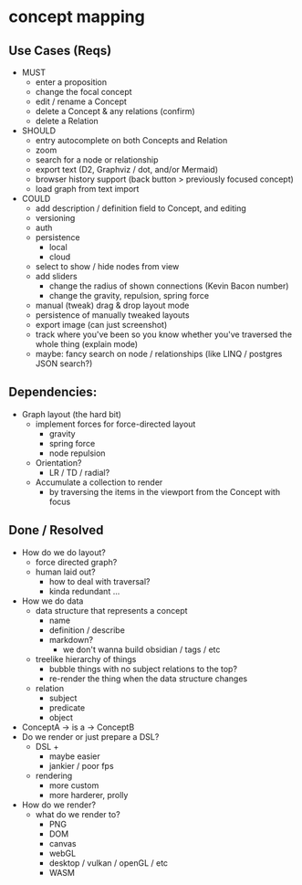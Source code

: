 # concept mapping

## Use Cases (Reqs)

- MUST
  - enter a proposition
  - change the focal concept
  - edit / rename a Concept
  - delete a Concept & any relations (confirm)
  - delete a Relation
- SHOULD
  - entry autocomplete on both Concepts and Relation
  - zoom
  - search for a node or relationship
  - export text (D2, Graphviz / dot, and/or Mermaid)
  - browser history support (back button > previously focused concept)
  - load graph from text import
- COULD
  - add description / definition field to Concept, and editing
  - versioning
  - auth
  - persistence 
    - local
    - cloud
  - select to show / hide nodes from view
  - add sliders
    - change the radius of shown connections (Kevin Bacon number)
    - change the gravity, repulsion, spring force
  - manual (tweak) drag & drop layout mode
  - persistence of manually tweaked layouts
  - export image (can just screenshot)
  - track where you've been so you know whether you've traversed the whole thing (explain mode)
  - maybe: fancy search on node / relationships (like LINQ / postgres JSON search?)

## Dependencies:
- Graph layout (the hard bit)
  - implement forces for force-directed layout
    - gravity
    - spring force
    - node repulsion
  - Orientation?
    - LR / TD / radial?
  - Accumulate a collection to render 
    - by traversing the items in the viewport from the Concept with focus 


## Done / Resolved
- How do we do layout?
  - force directed graph?
  - human laid out?
    - how to deal with traversal?
    - kinda redundant ...
- How we do data
  - data structure that represents a concept
    - name
    - definition / describe 
    - markdown?
      - we don't wanna build obsidian / tags / etc
  - treelike hierarchy of things
    - bubble things with no subject relations to the top?
    - re-render the thing when the data structure changes
  - relation
    - subject
    - predicate
    - object
- ConceptA -> is a -> ConceptB
- Do we render or just prepare a DSL? 
  - DSL + 
    - maybe easier
    - jankier / poor fps
  - rendering
    - more custom
    - more harderer, prolly
- How do we render?
  - what do we render to?
    - PNG
    - DOM
    - canvas
    - webGL
    - desktop / vulkan / openGL / etc
    - WASM
